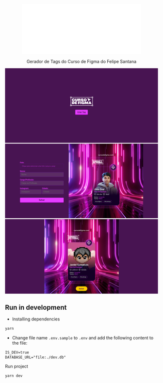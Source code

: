 <div align="center">
  <img src="./public/images/logo@3x.png" alt="Logo" />
  <p>Gerador de Tags do Curso de Figma do Felipe Santana</p>
</div>

<div align="center">
  <img src="./public/01.png" />
  <img src="./public/02.png" />
  <img src="./public/03.png" />
</div>

## Run in development

- Installing dependencies
```bash
yarn
```

- Change file name `.env.sample` to `.env` and add the following content to the file:
```
IS_DEV=true
DATABASE_URL="file:./dev.db"
```

Run project
```bash
yarn dev
```